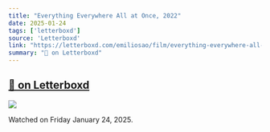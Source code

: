 ```yaml
---
title: "Everything Everywhere All at Once, 2022"
date: 2025-01-24
tags: ['letterboxd']
source: 'Letterboxd'
link: "https://letterboxd.com/emiliosao/film/everything-everywhere-all-at-once/"
summary: "🔄 on Letterboxd"
---
```


## [🔄 on Letterboxd](https://letterboxd.com/emiliosao/film/everything-everywhere-all-at-once/)

<p><img src="https://a.ltrbxd.com/resized/film-poster/4/7/4/4/7/4/474474-everything-everywhere-all-at-once-0-600-0-900-crop.jpg?v=281f1a041e" /></p>
<p>Watched on Friday January 24, 2025.</p>